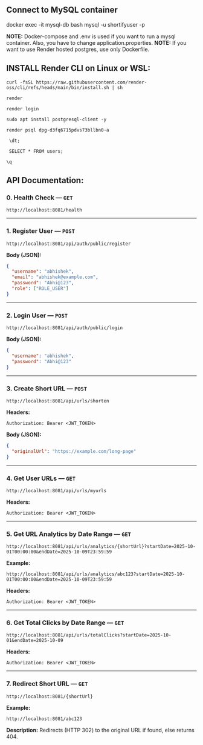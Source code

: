 ## Connect to MySQL container
docker exec -it mysql-db bash
mysql -u shortifyuser -p

**NOTE:** Docker-compose and .env is used if you want to run a mysql container. Also, you have to change application.properties.
**NOTE:** If you want to use Render hosted postgres, use only Dockerfile.


## INSTALL Render CLI on Linux or WSL:
```
curl -fsSL https://raw.githubusercontent.com/render-oss/cli/refs/heads/main/bin/install.sh | sh
```
```
render
```
```
render login
```
```
sudo apt install postgresql-client -y
```
```
render psql dpg-d3fq6715pdvs73bllbn0-a
```
```
 \dt;
 ```
```
 SELECT * FROM users;
 ```
```
\q
```


## API Documentation:
### **0. Health Check** — `GET`

```
http://localhost:8081/health
```

---

### **1. Register User** — `POST`

```
http://localhost:8081/api/auth/public/register
```

**Body (JSON):**

```json
{
  "username": "abhishek",
  "email": "abhishek@example.com",
  "password": "Abhi@123",
  "role": ["ROLE_USER"]
}
```

---

### **2. Login User** — `POST`

```
http://localhost:8081/api/auth/public/login
```

**Body (JSON):**

```json
{
  "username": "abhishek",
  "password": "Abhi@123"
}
```

---

### **3. Create Short URL** — `POST`

```
http://localhost:8081/api/urls/shorten
```

**Headers:**

```
Authorization: Bearer <JWT_TOKEN>
```

**Body (JSON):**

```json
{
  "originalUrl": "https://example.com/long-page"
}
```

---

### **4. Get User URLs** — `GET`

```
http://localhost:8081/api/urls/myurls
```

**Headers:**

```
Authorization: Bearer <JWT_TOKEN>
```

---

### **5. Get URL Analytics by Date Range** — `GET`

```
http://localhost:8081/api/urls/analytics/{shortUrl}?startDate=2025-10-01T00:00:00&endDate=2025-10-09T23:59:59
```

**Example:**

```
http://localhost:8081/api/urls/analytics/abc123?startDate=2025-10-01T00:00:00&endDate=2025-10-09T23:59:59
```

**Headers:**

```
Authorization: Bearer <JWT_TOKEN>
```

---

### **6. Get Total Clicks by Date Range** — `GET`

```
http://localhost:8081/api/urls/totalClicks?startDate=2025-10-01&endDate=2025-10-09
```

**Headers:**

```
Authorization: Bearer <JWT_TOKEN>
```

---

### **7. Redirect Short URL** — `GET`

```
http://localhost:8081/{shortUrl}
```

**Example:**

```
http://localhost:8081/abc123
```

**Description:**
Redirects (HTTP 302) to the original URL if found, else returns 404.



